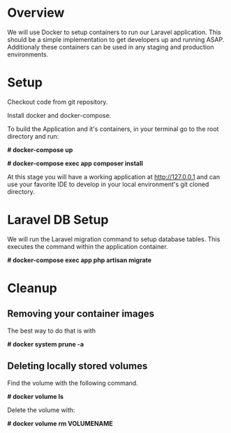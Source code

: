 Overview
========

We will use Docker to setup containers to run our Laravel application. This should be a simple implementation to get developers up and running ASAP. Additionaly these containers can be used in any staging and production environments.

Setup
=======

Checkout code from git repository.

Install docker and docker-compose.

<!-- Not needed as we include composer install in the app
Use docker composer image to install framework packages.

**# docker run --rm -v $(pwd):/app composer install**

Update permissions of files on your local system. For Linux use:

**# sudo chown -R $USER:$USER ~/your-app-directory**-->

To build the Application and it's containers, in your terminal go to the root directory and run:

**# docker-compose up**

**# docker-compose exec app composer install**

At this stage you will have a working application at <a href="http://127.0.0.1" target="_blank">http://127.0.0.1</a> and can use your favorite IDE to develop in your local environment's git cloned directory.

Laravel DB Setup
================

We will run the Laravel migration command to setup database tables. This executes the command within the application container.

**# docker-compose exec app php artisan migrate**

<!--
Laravel Authentication

**# docker-compose exec app composer require laravel/ui --dev**

**# docker-compose exec app php artisan ui vue --auth**
-->

Cleanup
=======

## Removing your container images

The best way to do that is with

**# docker system prune -a**

## Deleting locally stored volumes

Find the volume with the following command.

**# docker volume ls**

Delete the volume with:

**# docker volume rm VOLUMENAME**
